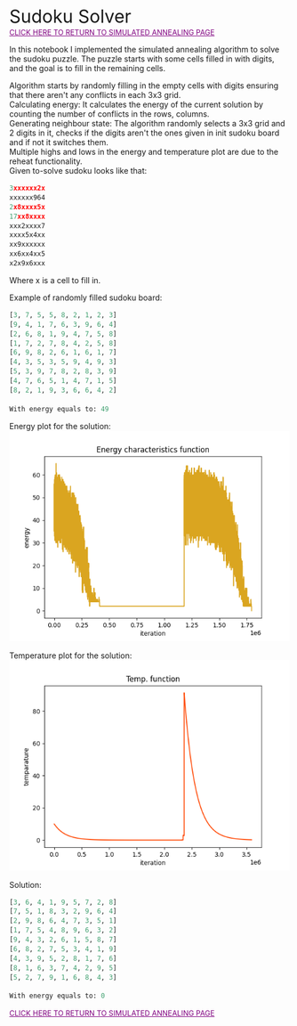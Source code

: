 <font size="6">
Sudoku Solver
</font>
<br>
<font size="2">
<a href="README.md" style="color: purple">CLICK HERE TO RETURN TO SIMULATED ANNEALING PAGE</a>
</font>



In this notebook I implemented the simulated annealing algorithm to solve the sudoku puzzle.  The puzzle starts with some cells filled in with digits, and the goal is to fill in the remaining cells.

Algorithm starts by randomly filling in the empty cells with digits ensuring that there aren't any conflicts in each 3x3 grid. 
<br>
Calculating energy:
It calculates the energy of the current solution by counting the number of conflicts in the rows, columns. 
<br>
Generating neighbour state:
The algorithm randomly selects a 3x3 grid and 2 digits in it, checks if the digits aren't the ones given in init sudoku board and if not it switches them.
<br>
Multiple highs and lows in the energy and temperature plot are due to the reheat functionality. 
<br>
Given to-solve sudoku looks like that:
```python
3xxxxxx2x
xxxxxx964
2x8xxxx5x
17xx8xxxx
xxx2xxxx7
xxxx5x4xx
xx9xxxxxx
xx6xx4xx5
x2x9x6xxx
```
Where x is a cell to fill in.

Example of randomly filled sudoku board:
```python
[3, 7, 5, 5, 8, 2, 1, 2, 3]
[9, 4, 1, 7, 6, 3, 9, 6, 4]
[2, 6, 8, 1, 9, 4, 7, 5, 8]
[1, 7, 2, 7, 8, 4, 2, 5, 8]
[6, 9, 8, 2, 6, 1, 6, 1, 7]
[4, 3, 5, 3, 5, 9, 4, 9, 3]
[5, 3, 9, 7, 8, 2, 8, 3, 9]
[4, 7, 6, 5, 1, 4, 7, 1, 5]
[8, 2, 1, 9, 3, 6, 6, 4, 2]

With energy equals to: 49
```

Energy plot for the solution:
![energy](sudoku/output/energy_plot.png)

Temperature plot for the solution:
![temp](sudoku/output/temp_plot.png)

Solution:
```python
[3, 6, 4, 1, 9, 5, 7, 2, 8]
[7, 5, 1, 8, 3, 2, 9, 6, 4]
[2, 9, 8, 6, 4, 7, 3, 5, 1]
[1, 7, 5, 4, 8, 9, 6, 3, 2]
[9, 4, 3, 2, 6, 1, 5, 8, 7]
[6, 8, 2, 7, 5, 3, 4, 1, 9]
[4, 3, 9, 5, 2, 8, 1, 7, 6]
[8, 1, 6, 3, 7, 4, 2, 9, 5]
[5, 2, 7, 9, 1, 6, 8, 4, 3]

With energy equals to: 0
```

<font size="2">
<a href="README.md" style="color: purple">CLICK HERE TO RETURN TO SIMULATED ANNEALING PAGE</a>
</font>